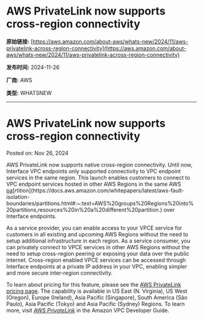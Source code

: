 # AWS PrivateLink now supports cross-region connectivity

**原始链接:** [https://aws.amazon.com/about-aws/whats-new/2024/11/aws-privatelink-across-region-connectivity](https://aws.amazon.com/about-aws/whats-new/2024/11/aws-privatelink-across-region-connectivity)

**发布时间:** 2024-11-26

**厂商:** AWS

**类型:** WHATSNEW

---
# AWS PrivateLink now supports cross-region connectivity

Posted on: Nov 26, 2024 

AWS PrivateLink now supports native cross-region connectivity. Until now, Interface VPC endpoints only supported connectivity to VPC endpoint services in the same region. This launch enables customers to connect to VPC endpoint services hosted in other AWS Regions in the same AWS [pa](https://docs.aws.amazon.com/whitepapers/latest/aws-fault-isolation-boundaries/partitions.html#:~:text=AWS%20groups%20Regions%20into%20partitions,resources%20in%20a%20different%20partition.)[rtition](https://docs.aws.amazon.com/whitepapers/latest/aws-fault-isolation-boundaries/partitions.html#:~:text=AWS%20groups%20Regions%20into%20partitions,resources%20in%20a%20different%20partition.) over Interface endpoints.  
  
As a service provider, you can enable access to your VPCE service for customers in all existing and upcoming AWS Regions without the need to setup additional infrastructure in each region. As a service consumer, you can privately connect to VPCE services in other AWS Regions without the need to setup cross-region peering or exposing your data over the public internet. Cross-region enabled VPCE services can be accessed through Interface endpoints at a private IP address in your VPC, enabling simpler and more secure inter-region connectivity.  
  
To learn about pricing for this feature, please see the [AWS PrivateLink pricing page](https://aws.amazon.com/privatelink/pricing/). The capability is available in US East (N. Virginia), US West (Oregon), Europe (Ireland), Asia Pacific (Singapore), South America (São Paulo), Asia Pacific (Tokyo) and Asia Pacific (Sydney) Regions. To learn more, visit [*AWS PrivateLink*](https://docs.aws.amazon.com/vpc/latest/privatelink/what-is-privatelink.html) in the Amazon VPC Developer Guide.
